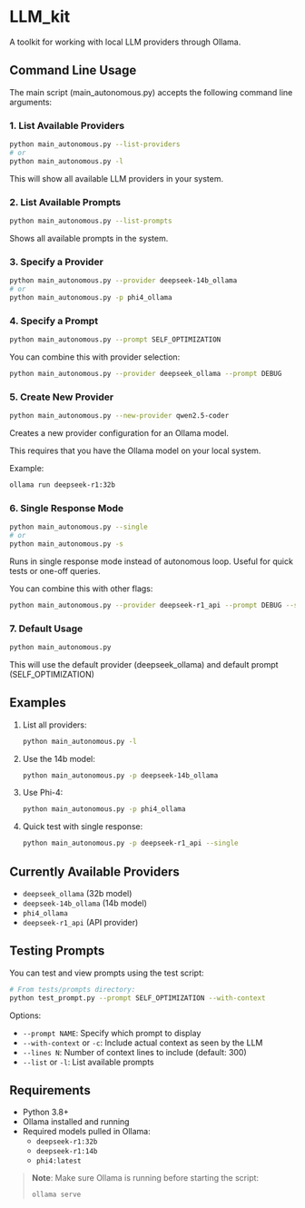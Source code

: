 # LLM_kit

A toolkit for working with local LLM providers through Ollama.

## Command Line Usage

The main script (main_autonomous.py) accepts the following command line arguments:

### 1. List Available Providers
```bash
python main_autonomous.py --list-providers
# or
python main_autonomous.py -l
```
This will show all available LLM providers in your system.

### 2. List Available Prompts
```bash
python main_autonomous.py --list-prompts
```
Shows all available prompts in the system.

### 3. Specify a Provider
```bash
python main_autonomous.py --provider deepseek-14b_ollama
# or
python main_autonomous.py -p phi4_ollama
```

### 4. Specify a Prompt
```bash
python main_autonomous.py --prompt SELF_OPTIMIZATION
```
You can combine this with provider selection:
```bash
python main_autonomous.py --provider deepseek_ollama --prompt DEBUG
```

### 5. Create New Provider
```bash
python main_autonomous.py --new-provider qwen2.5-coder
```
Creates a new provider configuration for an Ollama model.

This requires that you have the Ollama model on your local system. 

Example:
```bash
ollama run deepseek-r1:32b
```

### 6. Single Response Mode
```bash
python main_autonomous.py --single
# or
python main_autonomous.py -s
```
Runs in single response mode instead of autonomous loop. Useful for quick tests or one-off queries.

You can combine this with other flags:
```bash
python main_autonomous.py --provider deepseek-r1_api --prompt DEBUG --single
```

### 7. Default Usage
```bash
python main_autonomous.py
```
This will use the default provider (deepseek_ollama) and default prompt (SELF_OPTIMIZATION)

## Examples

1. List all providers:
   ```bash
   python main_autonomous.py -l
   ```

2. Use the 14b model:
   ```bash
   python main_autonomous.py -p deepseek-14b_ollama
   ```

3. Use Phi-4:
   ```bash
   python main_autonomous.py -p phi4_ollama
   ```

4. Quick test with single response:
   ```bash
   python main_autonomous.py -p deepseek-r1_api --single
   ```

## Currently Available Providers
- `deepseek_ollama` (32b model)
- `deepseek-14b_ollama` (14b model)
- `phi4_ollama`
- `deepseek-r1_api` (API provider)

## Testing Prompts

You can test and view prompts using the test script:
```bash
# From tests/prompts directory:
python test_prompt.py --prompt SELF_OPTIMIZATION --with-context
```

Options:
- `--prompt NAME`: Specify which prompt to display
- `--with-context` or `-c`: Include actual context as seen by the LLM
- `--lines N`: Number of context lines to include (default: 300)
- `--list` or `-l`: List available prompts

## Requirements

- Python 3.8+
- Ollama installed and running
- Required models pulled in Ollama:
  - `deepseek-r1:32b`
  - `deepseek-r1:14b`
  - `phi4:latest`

> **Note**: Make sure Ollama is running before starting the script:
> ```bash
> ollama serve
> ```
